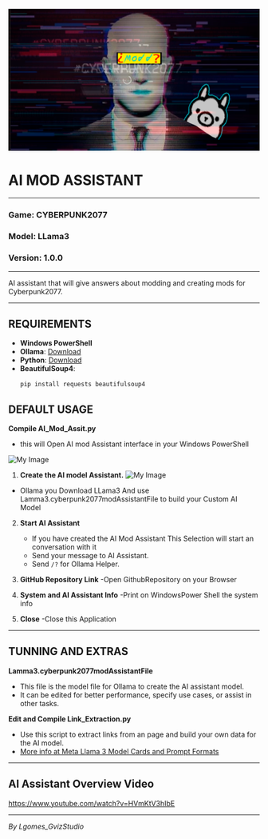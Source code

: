 ![My Image](sdfwerwer.png)

# AI MOD ASSISTANT

---

### Game: CYBERPUNK2077
### Model: LLama3
### Version: 1.0.0

---
AI assistant that will give answers about modding and creating mods for Cyberpunk2077.

---

## REQUIREMENTS

- **Windows PowerShell**
- **Ollama**: [Download](https://ollama.com/download)
- **Python**: [Download](https://www.python.org/downloads/)
- **BeautifulSoup4**:
  ```sh
  pip install requests beautifulsoup4

## DEFAULT USAGE

**Compile AI_Mod_Assit.py**
- this will Open AI mod Assistant interface in your Windows PowerShell

![My Image](fdgwerwtert.png)


1. **Create the AI model Assistant.**
![My Image](qweqweqweqwess.png)
- Ollama you Download LLama3 And use Lamma3.cyberpunk2077modAssistantFile to build your Custom AI Model


2. **Start AI Assistant**
   - If you have created the AI Mod Assistant This Selection will start an conversation with it
   - Send your message to AI Assistant.
   - Send `/?` for Ollama Helper.


3. **GitHub Repository Link**
-Open GithubRepository on your Browser


4. **System and AI Assistant Info**
-Print on WindowsPower Shell the system info

5. **Close**
-Close this Application

---

## TUNNING AND EXTRAS

**Lamma3.cyberpunk2077modAssistantFile**

- This file is the model file for Ollama to create the AI assistant model.
- It can be edited for better performance, specify use cases, or assist in other tasks.

**Edit and Compile Link_Extraction.py**

- Use this script to extract links from an page and build your own data for the AI model.
- [More info at Meta Llama 3 Model Cards and Prompt Formats](https://llama.meta.com/docs/model-cards-and-prompt-formats/meta-llama-3/#model-card)

---
## AI Assistant  Overview Video
https://www.youtube.com/watch?v=HVmKtV3hIbE

---

*By Lgomes_GvizStudio*
